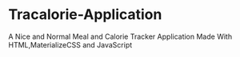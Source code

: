 # Tracalorie-Application
A Nice and Normal Meal and Calorie Tracker Application Made With HTML,MaterializeCSS and JavaScript
